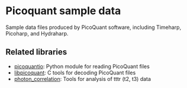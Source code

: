 # Picoquant sample data
Sample data files produced by PicoQuant software, including Timeharp, Picoharp, and Hydraharp.

## Related libraries
* [picoquantio](https://github.com/tsbischof/picoquantio): Python module for reading PicoQuant files
* [libpicoquant](https://github.com/tsbischof/libpicoquant): C tools for decoding PicoQuant files
* [photon_correlation](https://github.com/tsbischof/photon_correlation): Tools for analysis of tttr (t2, t3) data
